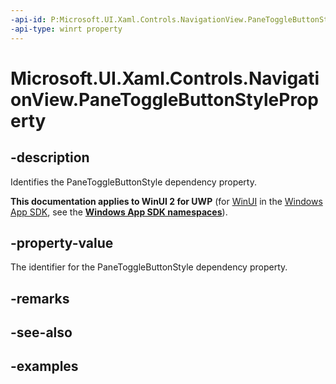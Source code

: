 ```yaml
---
-api-id: P:Microsoft.UI.Xaml.Controls.NavigationView.PaneToggleButtonStyleProperty
-api-type: winrt property
---
```

<!-- Property syntax.
public DependencyProperty PaneToggleButtonStyleProperty { get; }
-->

# Microsoft.UI.Xaml.Controls.NavigationView.PaneToggleButtonStyleProperty


## -description

Identifies the PaneToggleButtonStyle dependency property.


**This documentation applies to WinUI 2 for UWP** (for [WinUI](/windows/apps/winui/winui3/) in the [Windows App SDK](/windows/apps/windows-app-sdk/), see the **[Windows App SDK namespaces](/windows/windows-app-sdk/api/winrt/)**).

## -property-value

The identifier for the PaneToggleButtonStyle dependency property.


## -remarks


## -see-also


## -examples


